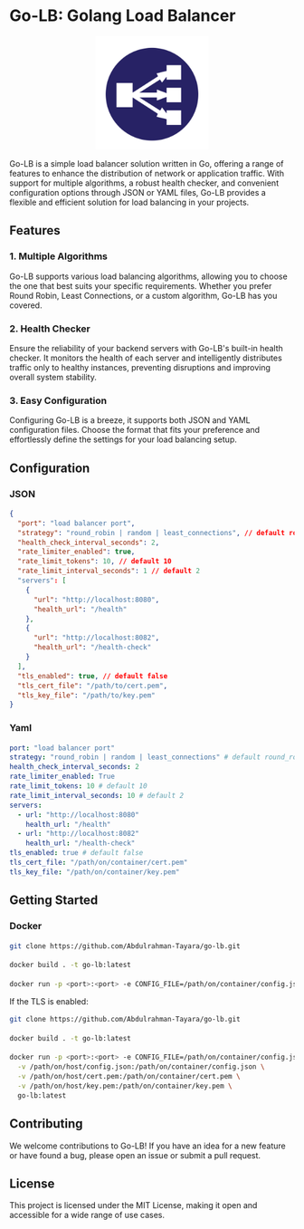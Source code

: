 # Go-LB: Golang Load Balancer

<div align="center">
    <img src="./img.png" alt="Go-LB Logo" width="200"/>
</div>

Go-LB is a simple load balancer solution written in Go, offering a range of features to enhance the distribution of network or application traffic. With support for multiple algorithms, a robust health checker, and convenient configuration options through JSON or YAML files, Go-LB provides a flexible and efficient solution for load balancing in your projects.

## Features

### 1. Multiple Algorithms

Go-LB supports various load balancing algorithms, allowing you to choose the one that best suits your specific requirements. Whether you prefer Round Robin, Least Connections, or a custom algorithm, Go-LB has you covered.

### 2. Health Checker

Ensure the reliability of your backend servers with Go-LB's built-in health checker. It monitors the health of each server and intelligently distributes traffic only to healthy instances, preventing disruptions and improving overall system stability.

### 3. Easy Configuration

Configuring Go-LB is a breeze, it supports both JSON and YAML configuration files. Choose the format that fits your preference and effortlessly define the settings for your load balancing setup.

## Configuration

### JSON
```json
{
  "port": "load balancer port",
  "strategy": "round_robin | random | least_connections", // default round_robin
  "health_check_interval_seconds": 2,
  "rate_limiter_enabled": true,
  "rate_limit_tokens": 10, // default 10
  "rate_limit_interval_seconds": 1 // default 2
  "servers": [
    {
      "url": "http://localhost:8080",
      "health_url": "/health"
    },
    {
      "url": "http://localhost:8082",
      "health_url": "/health-check"
    }
  ],
  "tls_enabled": true, // default false
  "tls_cert_file": "/path/to/cert.pem",
  "tls_key_file": "/path/to/key.pem"
}
```

### Yaml
```yaml
port: "load balancer port"
strategy: "round_robin | random | least_connections" # default round_robin
health_check_interval_seconds: 2
rate_limiter_enabled: True
rate_limit_tokens: 10 # default 10
rate_limit_interval_seconds: 10 # default 2
servers:
  - url: "http://localhost:8080"
    health_url: "/health"
  - url: "http://localhost:8082"
    health_url: "/health-check"
tls_enabled: true # default false
tls_cert_file: "/path/on/container/cert.pem"
tls_key_file: "/path/on/container/key.pem"
```

## Getting Started

### Docker

```bash
git clone https://github.com/Abdulrahman-Tayara/go-lb.git

docker build . -t go-lb:latest

docker run -p <port>:<port> -e CONFIG_FILE=/path/on/container/config.json -v /path/on/host/config.json:/path/on/container/config.json go-lb:latest
```

If the TLS is enabled:

```bash
git clone https://github.com/Abdulrahman-Tayara/go-lb.git

docker build . -t go-lb:latest

docker run -p <port>:<port> -e CONFIG_FILE=/path/on/container/config.json \
  -v /path/on/host/config.json:/path/on/container/config.json \
  -v /path/on/host/cert.pem:/path/on/container/cert.pem \
  -v /path/on/host/key.pem:/path/on/container/key.pem \
  go-lb:latest
```

## Contributing

We welcome contributions to Go-LB! If you have an idea for a new feature or have found a bug, please open an issue or submit a pull request.

## License

This project is licensed under the MIT License, making it open and accessible for a wide range of use cases.